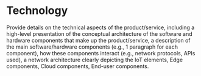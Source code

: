 # Technology
Provide details on the technical aspects of the product/service, including a high-level presentation of the conceptual architecture of the software 
and hardware components that make up the product/service, a description of the main software/hardware components (e.g., 1 paragraph for each component), 
how these components interact (e.g., network protocols, APIs used), a network architecture clearly depicting the IoT elements, Edge components, 
Cloud components, End-user components.

